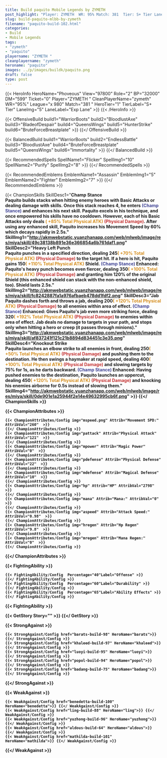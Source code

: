 ```yaml
---
title: Build paquito Mobile Legends by ZYMETH 
post_highlight: "Player: ZYMETH  WR: 95% Match: 381  Tier: S+ Tier Lane: Exp Lane"
slug: build-paquito-mlbb-by-zymeth
filename: "paquito-build-102.html"
categories: 
- Build 
- Mobile Legends
tags: 
- "zymeth"
- "paquito"
playername: "ZYMETH "
cleanplayername: "zymeth"
heroname: "paquito"
images: ../p/images/buildk/paquito.png
draft: false
type: post
---
```


{{< HeroInfo HeroName="Phoveous" View="97800" Role="2" BP="32000" DM="599" Ticket="0" Player="ZYMETH " CleanPlayerName="zymeth" WR="95%" League="x 980" Match="381 " HeroTier="1" TierLabel="S+ Tier" LaneImg="5" LaneLabel="Exp Lane" >}} {{< /HeroInfo >}}
 
{{< OffensiveBuild build1="WarriorBoots"  build2="BloodlustAxe" build3="BladeofDespair" build4="QueensWings" build5="HunterStrike" build6="BruteForceBreastplate" >}} {{</ OffensiveBuild >}}  

{{< BalancedBuild build1="WarriorBoots"  build2="EndlessBattle" build3="BloodlustAxe" build4="BruteForceBreastplate" build5="QueensWings" build6="Immortality" >}} {{</ BalancedBuild >}}  

{{< RecommendedSpells SpellName1="Flicker" SpellImg1="10" SpellName2="Purify" SpellImg2="8" >}} {{</ RecommendedSpells >}}   

{{< RecommendedEmblems EmblemName1="Assassin" EmblemImg1="5" EmblemName2="Fighter" EmblemImg2="7" >}} {{</ RecommendedEmblems >}}   

{{< ChampionSkills SkillDesc1="<b>Champ Stance<br>Paquito builds stacks when hitting enemy heroes with Basic Attacks or dealing damage with skills. Once this stack reaches 4, he enters <font color='#404495'>(Champ Stance)</font> and enhances his next skill. Paquito excels in his technique, and once empowered his skills have no cooldown. However, each of his Basic Attacks only deals <font color='#D58E1F'>( +85% Total Physical ATK)</font> <font color='#C53535'>(Physical Damage)</font>. After using any enhanced skill, Paquito increases his Movement Speed by 60% which decays rapidly in 2.5s." SkillImg1="http://akmwebstatic.yuanzhanapp.com/web/mlweb/image/res/miya/skill/49c38138b891e36e366854a6b761daf1.png"  SkillDesc2="<b>Heavy Left Punch<br>Paquito punches in a specified direction, dealing 245<font color='#D58E1F'>( +70% Total Physical ATK)</font> <font color='#C53535'>(Physical Damage)</font> to the target hit. If a hero is hit, Paquito gains 150<font color='#D58E1F'>( +110% Total Physical ATK)</font> Shield. <font color='#404495'>(Champ Stance)</font> Enhanced: Paquito's heavy punch becomes even fiercer, dealing 350<font color='#D58E1F'>( +100% Total Physical ATK)</font> <font color='#C53535'>(Physical Damage)</font> and granting him 120% of the original Shield (this enhanced shield can stack with the non-enhanced shield, too). Shield lasts 2.5s." SkillImg2="http://akmwebstatic.yuanzhanapp.com/web/mlweb/image/res/miya/skill/fc8242887fa1a976afbaeb478dd1fdf2.png"  SkillDesc3="<b>Jab<br>Paquito dashes forth and throws a jab, dealing 200<font color='#D58E1F'>( +120% Total Physical ATK)</font> <font color='#C53535'>(Physical Damage)</font> to all enemies within area of effect. <font color='#404495'>(Champ Stance)</font> Enhanced: Gives Paquito's jab even more striking force, dealing 320<font color='#D58E1F'>( +192% Total Physical ATK)</font> <font color='#C53535'>(Physical Damage)</font> to enemies within area of effect. Jab deals no damage to targets in your path, and stops only when hitting a hero or creep (it passes through minions)." SkillImg3="http://akmwebstatic.yuanzhanapp.com/web/mlweb/image/res/miya/skill/af837241f121c21b8894d834451c3e35.png"  SkillDesc4="<b>Knockout Strike<br>Paquito launches an elbow strike to all enemies in front, dealing 250<font color='#D58E1F'>( +50% Total Physical ATK)</font> <font color='#C53535'>(Physical Damage)</font> and pushing them to the destination. He then swings a haymaker at rapid speed, dealing 400<font color='#D58E1F'>( +100% Total Physical ATK)</font> <font color='#C53535'>(Physical Damage)</font> and slowing targets by 75% for 1s, as he darts backward. <font color='#404495'>(Champ Stance)</font> Enhanced: Having pushed enemies to the destination, Paquito launches an uppercut, dealing 450<font color='#D58E1F'>( +120% Total Physical ATK)</font> <font color='#C53535'>(Physical Damage)</font> and knocking his enemies airborne for 0.5s instead of slowing them." SkillImg4="http://akmwebstatic.yuanzhanapp.com/web/mlweb/image/res/miya/skill/0de901e1a25944f2e14e49632995cb6f.png"  >}} {{</ ChampionSkills >}}
	

{{< ChampionAttributes >}}

	{{< ChampionAttributes/Config img="mspeed.png" Attrib="Movement SPD:" AttribVal="260"  >}} 
	{{</ ChampionAttributes/Config >}}
	{{< ChampionAttributes/Config img="pattack" Attrib="Physical Attack" AttribVal="121"  >}} 
	{{</ ChampionAttributes/Config >}}
	{{< ChampionAttributes/Config img="mpower" Attrib="Magic Power" AttribVal="0"  >}} 
	{{</ ChampionAttributes/Config >}}
	{{< ChampionAttributes/Config img="pdefense" Attrib="Physical Defense" AttribVal="22"  >}} 
	{{</ ChampionAttributes/Config >}}
	{{< ChampionAttributes/Config img="mdefense" Attrib="Magical Defense" AttribVal="10"  >}} 
	{{</ ChampionAttributes/Config >}}
	{{< ChampionAttributes/Config img="hp" Attrib="HP" AttribVal="2798"  >}} 
	{{</ ChampionAttributes/Config >}}
	{{< ChampionAttributes/Config img="mana" Attrib="Mana:" AttribVal="0"  >}} 
	{{</ ChampionAttributes/Config >}}
	{{< ChampionAttributes/Config img="aspeed" Attrib="Attack Speed:" AttribVal="0.98"  >}} 
	{{</ ChampionAttributes/Config >}}
	{{< ChampionAttributes/Config img="hregen" Attrib="Hp Regen" AttribVal="9.8"  >}} 
	{{</ ChampionAttributes/Config >}}
	{{< ChampionAttributes/Config img="mregen" Attrib="Mana Regen:" AttribVal="0"  >}} 
	{{</ ChampionAttributes/Config >}}
	
	
{{</ ChampionAttributes >}}


{{< FightingAbility >}}

	{{< FightingAbility/Config  Percentage="40"Label="Offense" >}} 
	{{</ FightingAbility/Config >}}		
	{{< FightingAbility/Config  Percentage="60"Label="Durability" >}} 
	{{</ FightingAbility/Config >}}
	{{< FightingAbility/Config  Percentage="65"Label="Ability Effects" >}} 
	{{</ FightingAbility/Config >}}
	
{{< FightingAbility >}}

{{< GetStory Story="" >}}  {{</ GetStory >}}

{{< StrongAgainst >}}

	{{< StrongAgainst/Config href="barats-build-98" HeroName="barats">}} {{</ StrongAgainst/Config >}}
	{{< StrongAgainst/Config href="khaleed-build-97" HeroName="khaleed">}} {{</ StrongAgainst/Config >}}
	{{< StrongAgainst/Config href="luoyi-build-95" HeroName="luoyi">}} {{</ StrongAgainst/Config >}}
	{{< StrongAgainst/Config href="popol-build-94" HeroName="popol">}} {{</ StrongAgainst/Config >}}
	{{< StrongAgainst/Config href="badang-build-75" HeroName="badang">}} {{</ StrongAgainst/Config >}}
	
{{</ StrongAgainst >}}

{{< WeakAgainst >}}

	{{< WeakAgainst/Config href="benedetta-build-100" HeroName="benedetta">}} {{</ WeakAgainst/Config >}}
	{{< WeakAgainst/Config href="ling-build-88" HeroName="ling">}} {{</ WeakAgainst/Config >}}
	{{< WeakAgainst/Config href="yuzhong-build-96" HeroName="yuzhong">}} {{</ WeakAgainst/Config >}}
	{{< WeakAgainst/Config href="aldous-build-64" HeroName="aldous">}} {{</ WeakAgainst/Config >}}
	{{< WeakAgainst/Config href="mathilda-build-101" HeroName="mathilda">}} {{</ WeakAgainst/Config >}}
	
{{</ WeakAgainst >}}
